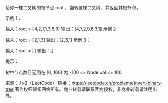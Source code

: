 给你一棵二叉树的根节点 root ，翻转这棵二叉树，并返回其根节点。



示例 1：

输入：root = [4,2,7,1,3,6,9]
输出：[4,7,2,9,6,3,1]
示例 2：

输入：root = [2,1,3]
输出：[2,3,1]
示例 3：

输入：root = []
输出：[]



提示：

树中节点数目范围在 [0, 100] 内
-100 <= Node.val <= 100

来源：力扣（LeetCode）
链接：https://leetcode.cn/problems/invert-binary-tree
著作权归领扣网络所有。商业转载请联系官方授权，非商业转载请注明出处。
